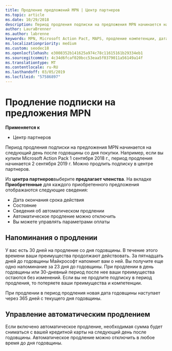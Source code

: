 ```yaml
---
title: Продление предложений MPN | Центр партнеров
ms.topic: article
ms.date: 10/29/2018
description: Период продления подписки на предложения MPN начинается на следующий день после годовщины со дня покупки.
author: LauraBrenner
ms.author: labrenne
keywords: MPN, Microsoft Action Pact, MAPS, продление компетенции, дата продления
ms.localizationpriority: medium
ms.custom: seodec18
ms.openlocfilehash: e3008352b141625a974c78c11615161b29334eb1
ms.sourcegitcommit: 4c34d6fcaf020bcc53eaa5f0379011a56149a14f
ms.translationtype: MT
ms.contentlocale: ru-RU
ms.lasthandoff: 03/05/2019
ms.locfileid: "57586897"
---
```

# <a name="renew-your-mpn-offers"></a>Продление подписки на предложения MPN

**Применяется к**

- Центр партнеров

Период продления подписки на предложения MPN начинается на следующий день после годовщины со дня покупки. Например, если вы купили Microsoft Action Pack 1 сентября 2018 г., период продления начинается 2 сентября 2019 г. Можно продлить подписку в центре партнеров.

Из **центра партнеров**выберите **предлагает членства**.
На вкладке **Приобретенные** для каждого приобретенного предложения отображаются следующие сведения:

- Дата окончания срока действия
- Состояние
- Сведения об автоматическом продлении
- Автоматическое продление можно отключить
- Вы можете управлять параметрами оплаты

## <a name="renewal-reminders"></a>Напоминания о продлении

У вас есть 30 дней на продление со дня годовщины. В течение этого времени ваши преимущества продолжают действовать. За пятнадцать дней до годовщины Майкрософт напомнит вам о ней. Вы получите еще одно напоминание за 23 дня до годовщины. При продлении в день годовщины или 30-дневный период после нее ваши преимущества остаются без изменений. Если вы не продлите подписку в период продления, то потеряете ваши преимущества и компетенции.

При продлении в период продления новая дата годовщины наступает через 365 дней с текущего дня годовщины.

## <a name="manage-auto-renewal"></a>Управление автоматическим продлением

Если включено автоматическое продление, необходимая сумма будет сниматься с вашей кредитной карты на следующий день после годовщины. Автоматическое продление можно отключить в любое время до дня годовщины.